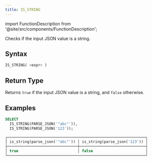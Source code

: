 ```yaml
---
title: IS_STRING
---
```

import FunctionDescription from '@site/src/components/FunctionDescription';

<FunctionDescription description="Introduced or updated: v1.2.368"/>

Checks if the input JSON value is a string.

## Syntax

```sql
IS_STRING( <expr> )
```

## Return Type

Returns `true` if the input JSON value is a string, and `false` otherwise.

## Examples

```sql
SELECT
  IS_STRING(PARSE_JSON('"abc"')),
  IS_STRING(PARSE_JSON('123'));

┌───────────────────────────────────────────────────────────────┐
│ is_string(parse_json('"abc"')) │ is_string(parse_json('123')) │
├────────────────────────────────┼──────────────────────────────┤
│ true                           │ false                        │
└───────────────────────────────────────────────────────────────┘
```